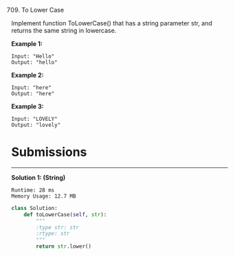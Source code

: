 709. To Lower Case

Implement function ToLowerCase() that has a string parameter str, and returns the same string in lowercase.

 

**Example 1:**
```
Input: "Hello"
Output: "hello"
```

**Example 2:**
```
Input: "here"
Output: "here"
```

**Example 3:**
```
Input: "LOVELY"
Output: "lovely"
```

# Submissions
---
**Solution 1: (String)**
```
Runtime: 28 ms
Memory Usage: 12.7 MB
```
```python
class Solution:
    def toLowerCase(self, str):
        """
        :type str: str
        :rtype: str
        """
        return str.lower()
```
